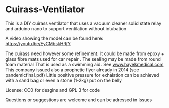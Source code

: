 # Cuirass-Ventilator
This is a DIY cuirass ventilator that uses a vacuum cleaner solid state relay and arduino nano to support ventilation without intubation

A video  showing the model can be found here:
https://youtu.be/EyCMbskHRjY

The cuirass need however some refinement. It could be made from epoxy + glass fibre mats used for car repair . The sealing may be made from round foam material That is used as a swimming aid. See www.hayekmedical.com 
This company issued also a prophetic flyer already in 2014 (see pandemicfinal.pdf)
Little positive pressure for exhalation can be achieved with a sand bag or even a stone (1-2kg) put on the belly

License: CC0 for desgins and GPL 3 for code

Questions or suggestions  are welcome and can be adressed in Issues
